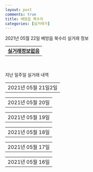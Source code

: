 ```yaml
---
layout: post
comments: true
title: 배방읍 북수리
categories: [실거래가]
---
```


2021년 05월 22일 배방읍 북수리 실거래 정보

<table>
  <tr>
    <td colspan="4" style="font-weight: bold;"><a href="https://search.naver.com/search.naver?query=실거래정보없음">실거래정보없음</a></td>
  </tr>
    
</table>
    
<div style="margin-top: 50px; margin-bottom: 13px">지난 일주일 실거래 내역</div>

  <table style="width: 100%; margin-bottom: 1px">
      <tr class="header">
        <td>2021년 05월 21일2일</td>
      </tr>
      <tr class="child" style="display: none">
        <td>
            
        <table>
          <tr>
            <td colspan="4" style="font-weight: bold;"><a href="https://search.naver.com/search.naver?query=금호어울림(1차)">금호어울림(1차)</a></td>
          </tr>

          <tr>
            <td>매매</td>
            <td>7층</td>
            <td>84.9961㎡</td>
            <td>계약일 2021-05-17</td>
          </tr>
          <tr>
            <td colspan="4">18,600<br>기존최고가 18,600</td>
          </tr>
    
        </table>
        <table style="margin-top: 5px">
          <tr>
            <td colspan="4" style="font-weight: bold;"><a href="https://search.naver.com/search.naver?query=새솔마을중앙하이츠3차">새솔마을중앙하이츠3차</a></td>
          </tr>
    
          <tr>
            <td>매매</td>
            <td>12층</td>
            <td>84.9966㎡</td>
            <td>계약일 2021-05-02</td>
          </tr>
          <tr>
            <td colspan="4">23,800<br>기존최고가 23,800</td>
          </tr>
    
        </table>
        <table style="margin-top: 5px">
          <tr>
            <td colspan="4" style="font-weight: bold;"><a href="https://search.naver.com/search.naver?query=자이2차">자이2차</a></td>
          </tr>
    
          <tr>
            <td>매매</td>
            <td>14층</td>
            <td>121.2819㎡</td>
            <td>계약일 2021-05-14</td>
          </tr>
          <tr>
            <td colspan="4">37,000<br>기존최고가 37,000</td>
          </tr>
    
          <tr>
            <td>매매</td>
            <td>14층</td>
            <td>84.7809㎡</td>
            <td>계약일 2021-05-04</td>
          </tr>
          <tr>
            <td colspan="4">22,900<br>기존최고가 22,900</td>
          </tr>
    
        </table>
        <table style="margin-top: 5px">
          <tr>
            <td colspan="4" style="font-weight: bold;"><a href="https://search.naver.com/search.naver?query=더샵 센트로">더샵 센트로</a></td>
          </tr>
    
          <tr>
            <td>전매</td>
            <td>17층</td>
            <td>106.836㎡</td>
            <td>계약일 2021-05-20</td>
          </tr>
          <tr>
            <td colspan="4">53,890</td>
          </tr>
    
          <tr>
            <td>전매</td>
            <td>10층</td>
            <td>106.836㎡</td>
            <td>계약일 2021-05-12</td>
          </tr>
          <tr>
            <td colspan="4">52,200</td>
          </tr>
    
          <tr>
            <td>전매</td>
            <td>13층</td>
            <td>106.836㎡</td>
            <td>계약일 2021-05-18</td>
          </tr>
          <tr>
            <td colspan="4">52,200</td>
          </tr>
    
          <tr>
            <td>전매</td>
            <td>14층</td>
            <td>84.982㎡</td>
            <td>계약일 2021-05-20</td>
          </tr>
          <tr>
            <td colspan="4">44,644</td>
          </tr>
    
          <tr>
            <td>전매</td>
            <td>23층</td>
            <td>84.819㎡</td>
            <td>계약일 2021-05-15</td>
          </tr>
          <tr>
            <td colspan="4">44,165</td>
          </tr>
    
          <tr>
            <td>전매</td>
            <td>13층</td>
            <td>84.982㎡</td>
            <td>계약일 2021-05-18</td>
          </tr>
          <tr>
            <td colspan="4">44,103</td>
          </tr>
    
          <tr>
            <td>전매</td>
            <td>9층</td>
            <td>84.779㎡</td>
            <td>계약일 2021-05-18</td>
          </tr>
          <tr>
            <td colspan="4">41,006</td>
          </tr>
    
          <tr>
            <td>전매</td>
            <td>13층</td>
            <td>84.982㎡</td>
            <td>계약일 2021-05-16</td>
          </tr>
          <tr>
            <td colspan="4">40,367</td>
          </tr>
    
          <tr>
            <td>전매</td>
            <td>3층</td>
            <td>84.779㎡</td>
            <td>계약일 2021-05-20</td>
          </tr>
          <tr>
            <td colspan="4">39,995</td>
          </tr>
    
          <tr>
            <td>전매</td>
            <td>21층</td>
            <td>84.982㎡</td>
            <td>계약일 2021-05-10</td>
          </tr>
          <tr>
            <td colspan="4">39,830</td>
          </tr>
    
          <tr>
            <td>전매</td>
            <td>11층</td>
            <td>84.819㎡</td>
            <td>계약일 2021-05-10</td>
          </tr>
          <tr>
            <td colspan="4">39,801</td>
          </tr>
    
          <tr>
            <td>전매</td>
            <td>12층</td>
            <td>84.982㎡</td>
            <td>계약일 2021-04-16</td>
          </tr>
          <tr>
            <td colspan="4">39,800</td>
          </tr>
    
          <tr>
            <td>전매</td>
            <td>10층</td>
            <td>84.982㎡</td>
            <td>계약일 2021-05-12</td>
          </tr>
          <tr>
            <td colspan="4">39,800</td>
          </tr>
    
          <tr>
            <td>전매</td>
            <td>5층</td>
            <td>84.819㎡</td>
            <td>계약일 2021-04-20</td>
          </tr>
          <tr>
            <td colspan="4">39,483</td>
          </tr>
    
          <tr>
            <td>전매</td>
            <td>21층</td>
            <td>84.982㎡</td>
            <td>계약일 2021-05-10</td>
          </tr>
          <tr>
            <td colspan="4">39,330</td>
          </tr>
    
          <tr>
            <td>전매</td>
            <td>21층</td>
            <td>84.982㎡</td>
            <td>계약일 2021-05-12</td>
          </tr>
          <tr>
            <td colspan="4">39,330</td>
          </tr>
    
          <tr>
            <td>전매</td>
            <td>23층</td>
            <td>84.819㎡</td>
            <td>계약일 2021-05-14</td>
          </tr>
          <tr>
            <td colspan="4">39,305</td>
          </tr>
    
          <tr>
            <td>전매</td>
            <td>16층</td>
            <td>84.779㎡</td>
            <td>계약일 2021-05-20</td>
          </tr>
          <tr>
            <td colspan="4">39,160</td>
          </tr>
    
          <tr>
            <td>전매</td>
            <td>24층</td>
            <td>84.779㎡</td>
            <td>계약일 2021-05-17</td>
          </tr>
          <tr>
            <td colspan="4">38,860</td>
          </tr>
    
          <tr>
            <td>전매</td>
            <td>9층</td>
            <td>84.779㎡</td>
            <td>계약일 2021-05-17</td>
          </tr>
          <tr>
            <td colspan="4">38,350</td>
          </tr>
    
          <tr>
            <td>전매</td>
            <td>9층</td>
            <td>84.819㎡</td>
            <td>계약일 2021-05-17</td>
          </tr>
          <tr>
            <td colspan="4">38,020</td>
          </tr>
    
          <tr>
            <td>전매</td>
            <td>3층</td>
            <td>84.982㎡</td>
            <td>계약일 2021-05-12</td>
          </tr>
          <tr>
            <td colspan="4">37,430</td>
          </tr>
    
          <tr>
            <td>전매</td>
            <td>17층</td>
            <td>76.903㎡</td>
            <td>계약일 2021-05-18</td>
          </tr>
          <tr>
            <td colspan="4">36,280</td>
          </tr>
    
          <tr>
            <td>전매</td>
            <td>1층</td>
            <td>84.819㎡</td>
            <td>계약일 2021-05-20</td>
          </tr>
          <tr>
            <td colspan="4">34,280</td>
          </tr>
    
          <tr>
            <td>전매</td>
            <td>9층</td>
            <td>76.798㎡</td>
            <td>계약일 2021-05-12</td>
          </tr>
          <tr>
            <td colspan="4">32,930</td>
          </tr>
    
        </table>
    
        </td>
      </tr>
  </table>
    
  <table style="width: 100%; margin-bottom: 1px">
      <tr class="header">
        <td>2021년 05월 20일</td>
      </tr>
      <tr class="child" style="display: none">
        <td>
            
        <table>
          <tr>
            <td colspan="4" style="font-weight: bold;"><a href="https://search.naver.com/search.naver?query=실거래정보없음">실거래정보없음</a></td>
          </tr>

        </table>
    
        </td>
      </tr>
  </table>
    
  <table style="width: 100%; margin-bottom: 1px">
      <tr class="header">
        <td>2021년 05월 19일</td>
      </tr>
      <tr class="child" style="display: none">
        <td>
            
        <table>
          <tr>
            <td colspan="4" style="font-weight: bold;"><a href="https://search.naver.com/search.naver?query=자이2차">자이2차</a></td>
          </tr>

          <tr>
            <td>매매</td>
            <td>6층</td>
            <td>84.8852㎡</td>
            <td>계약일 2021-05-03</td>
          </tr>
          <tr>
            <td colspan="4">23,500<br>기존최고가 23,500</td>
          </tr>
    
          <tr>
            <td>전세</td>
            <td>11층</td>
            <td>84.7809㎡</td>
            <td>계약일 2021-05-01</td>
          </tr>
          <tr>
            <td colspan="4">21,000<br>기존최고가 None</td>
          </tr>
    
        </table>
        <table style="margin-top: 5px">
          <tr>
            <td colspan="4" style="font-weight: bold;"><a href="https://search.naver.com/search.naver?query=더샵 센트로">더샵 센트로</a></td>
          </tr>
    
          <tr>
            <td>전매</td>
            <td>20층</td>
            <td>84.982㎡</td>
            <td>계약일 2021-04-26</td>
          </tr>
          <tr>
            <td colspan="4">47,221</td>
          </tr>
    
          <tr>
            <td>전매</td>
            <td>8층</td>
            <td>84.982㎡</td>
            <td>계약일 2021-05-04</td>
          </tr>
          <tr>
            <td colspan="4">42,300</td>
          </tr>
    
          <tr>
            <td>전매</td>
            <td>14층</td>
            <td>84.982㎡</td>
            <td>계약일 2021-05-15</td>
          </tr>
          <tr>
            <td colspan="4">41,867</td>
          </tr>
    
          <tr>
            <td>전매</td>
            <td>6층</td>
            <td>84.982㎡</td>
            <td>계약일 2021-04-16</td>
          </tr>
          <tr>
            <td colspan="4">41,800</td>
          </tr>
    
          <tr>
            <td>전매</td>
            <td>7층</td>
            <td>84.982㎡</td>
            <td>계약일 2021-05-09</td>
          </tr>
          <tr>
            <td colspan="4">40,800</td>
          </tr>
    
          <tr>
            <td>전매</td>
            <td>15층</td>
            <td>84.779㎡</td>
            <td>계약일 2021-04-10</td>
          </tr>
          <tr>
            <td colspan="4">40,367</td>
          </tr>
    
          <tr>
            <td>전매</td>
            <td>19층</td>
            <td>84.819㎡</td>
            <td>계약일 2021-05-13</td>
          </tr>
          <tr>
            <td colspan="4">40,328</td>
          </tr>
    
          <tr>
            <td>전매</td>
            <td>11층</td>
            <td>84.819㎡</td>
            <td>계약일 2021-05-10</td>
          </tr>
          <tr>
            <td colspan="4">40,301</td>
          </tr>
    
          <tr>
            <td>전매</td>
            <td>10층</td>
            <td>84.982㎡</td>
            <td>계약일 2021-05-11</td>
          </tr>
          <tr>
            <td colspan="4">39,300</td>
          </tr>
    
          <tr>
            <td>전매</td>
            <td>12층</td>
            <td>84.779㎡</td>
            <td>계약일 2021-05-12</td>
          </tr>
          <tr>
            <td colspan="4">38,850</td>
          </tr>
    
          <tr>
            <td>전매</td>
            <td>8층</td>
            <td>84.779㎡</td>
            <td>계약일 2021-05-13</td>
          </tr>
          <tr>
            <td colspan="4">37,630</td>
          </tr>
    
          <tr>
            <td>전매</td>
            <td>10층</td>
            <td>76.798㎡</td>
            <td>계약일 2021-05-18</td>
          </tr>
          <tr>
            <td colspan="4">34,230</td>
          </tr>
    
        </table>
    
        </td>
      </tr>
  </table>
    
  <table style="width: 100%; margin-bottom: 1px">
      <tr class="header">
        <td>2021년 05월 18일</td>
      </tr>
      <tr class="child" style="display: none">
        <td>
            
        <table>
          <tr>
            <td colspan="4" style="font-weight: bold;"><a href="https://search.naver.com/search.naver?query=더샵 센트로">더샵 센트로</a></td>
          </tr>

          <tr>
            <td>전매</td>
            <td>16층</td>
            <td>106.836㎡</td>
            <td>계약일 2021-05-10</td>
          </tr>
          <tr>
            <td colspan="4">53,890</td>
          </tr>
    
          <tr>
            <td>전매</td>
            <td>26층</td>
            <td>84.982㎡</td>
            <td>계약일 2021-05-04</td>
          </tr>
          <tr>
            <td colspan="4">44,698</td>
          </tr>
    
          <tr>
            <td>전매</td>
            <td>25층</td>
            <td>84.819㎡</td>
            <td>계약일 2021-04-20</td>
          </tr>
          <tr>
            <td colspan="4">43,806</td>
          </tr>
    
          <tr>
            <td>전매</td>
            <td>26층</td>
            <td>84.779㎡</td>
            <td>계약일 2021-04-20</td>
          </tr>
          <tr>
            <td colspan="4">43,672</td>
          </tr>
    
          <tr>
            <td>전매</td>
            <td>12층</td>
            <td>84.982㎡</td>
            <td>계약일 2021-04-17</td>
          </tr>
          <tr>
            <td colspan="4">42,800</td>
          </tr>
    
          <tr>
            <td>전매</td>
            <td>21층</td>
            <td>84.819㎡</td>
            <td>계약일 2021-04-17</td>
          </tr>
          <tr>
            <td colspan="4">42,030</td>
          </tr>
    
          <tr>
            <td>전매</td>
            <td>25층</td>
            <td>84.779㎡</td>
            <td>계약일 2021-05-14</td>
          </tr>
          <tr>
            <td colspan="4">42,010</td>
          </tr>
    
          <tr>
            <td>전매</td>
            <td>7층</td>
            <td>84.982㎡</td>
            <td>계약일 2021-04-24</td>
          </tr>
          <tr>
            <td colspan="4">41,647</td>
          </tr>
    
          <tr>
            <td>전매</td>
            <td>5층</td>
            <td>84.819㎡</td>
            <td>계약일 2021-05-16</td>
          </tr>
          <tr>
            <td colspan="4">41,443</td>
          </tr>
    
          <tr>
            <td>전매</td>
            <td>16층</td>
            <td>84.982㎡</td>
            <td>계약일 2021-05-12</td>
          </tr>
          <tr>
            <td colspan="4">41,330</td>
          </tr>
    
          <tr>
            <td>전매</td>
            <td>24층</td>
            <td>84.779㎡</td>
            <td>계약일 2021-04-20</td>
          </tr>
          <tr>
            <td colspan="4">41,223</td>
          </tr>
    
          <tr>
            <td>전매</td>
            <td>24층</td>
            <td>84.819㎡</td>
            <td>계약일 2021-05-10</td>
          </tr>
          <tr>
            <td colspan="4">41,030</td>
          </tr>
    
          <tr>
            <td>전매</td>
            <td>20층</td>
            <td>84.982㎡</td>
            <td>계약일 2021-05-12</td>
          </tr>
          <tr>
            <td colspan="4">40,330</td>
          </tr>
    
          <tr>
            <td>전매</td>
            <td>7층</td>
            <td>84.982㎡</td>
            <td>계약일 2021-05-15</td>
          </tr>
          <tr>
            <td colspan="4">39,000</td>
          </tr>
    
          <tr>
            <td>전매</td>
            <td>5층</td>
            <td>84.982㎡</td>
            <td>계약일 2021-05-11</td>
          </tr>
          <tr>
            <td colspan="4">38,450</td>
          </tr>
    
          <tr>
            <td>전매</td>
            <td>14층</td>
            <td>84.779㎡</td>
            <td>계약일 2021-05-13</td>
          </tr>
          <tr>
            <td colspan="4">38,131</td>
          </tr>
    
          <tr>
            <td>전매</td>
            <td>15층</td>
            <td>84.819㎡</td>
            <td>계약일 2021-05-12</td>
          </tr>
          <tr>
            <td colspan="4">38,020</td>
          </tr>
    
          <tr>
            <td>전매</td>
            <td>1층</td>
            <td>84.819㎡</td>
            <td>계약일 2021-05-15</td>
          </tr>
          <tr>
            <td colspan="4">36,030</td>
          </tr>
    
          <tr>
            <td>전매</td>
            <td>21층</td>
            <td>76.798㎡</td>
            <td>계약일 2021-05-12</td>
          </tr>
          <tr>
            <td colspan="4">34,390</td>
          </tr>
    
          <tr>
            <td>전매</td>
            <td>1층</td>
            <td>84.779㎡</td>
            <td>계약일 2021-04-17</td>
          </tr>
          <tr>
            <td colspan="4">32,972</td>
          </tr>
    
        </table>
    
        </td>
      </tr>
  </table>
    
  <table style="width: 100%; margin-bottom: 1px">
      <tr class="header">
        <td>2021년 05월 17일</td>
      </tr>
      <tr class="child" style="display: none">
        <td>
            
        <table>
          <tr>
            <td colspan="4" style="font-weight: bold;"><a href="https://search.naver.com/search.naver?query=더샵 센트로">더샵 센트로</a></td>
          </tr>

          <tr>
            <td>전매</td>
            <td>6층</td>
            <td>106.836㎡</td>
            <td>계약일 2021-05-07</td>
          </tr>
          <tr>
            <td colspan="4">55,047</td>
          </tr>
    
          <tr>
            <td>전매</td>
            <td>4층</td>
            <td>106.836㎡</td>
            <td>계약일 2021-04-30</td>
          </tr>
          <tr>
            <td colspan="4">50,723</td>
          </tr>
    
          <tr>
            <td>전매</td>
            <td>23층</td>
            <td>84.819㎡</td>
            <td>계약일 2021-05-01</td>
          </tr>
          <tr>
            <td colspan="4">45,830</td>
          </tr>
    
          <tr>
            <td>전매</td>
            <td>19층</td>
            <td>84.982㎡</td>
            <td>계약일 2021-04-24</td>
          </tr>
          <tr>
            <td colspan="4">44,338</td>
          </tr>
    
          <tr>
            <td>전매</td>
            <td>9층</td>
            <td>84.779㎡</td>
            <td>계약일 2021-05-14</td>
          </tr>
          <tr>
            <td colspan="4">42,875</td>
          </tr>
    
          <tr>
            <td>전매</td>
            <td>6층</td>
            <td>84.982㎡</td>
            <td>계약일 2021-04-22</td>
          </tr>
          <tr>
            <td colspan="4">41,300</td>
          </tr>
    
          <tr>
            <td>전매</td>
            <td>17층</td>
            <td>84.819㎡</td>
            <td>계약일 2021-04-28</td>
          </tr>
          <tr>
            <td colspan="4">40,530</td>
          </tr>
    
          <tr>
            <td>전매</td>
            <td>16층</td>
            <td>84.982㎡</td>
            <td>계약일 2021-05-12</td>
          </tr>
          <tr>
            <td colspan="4">40,330</td>
          </tr>
    
          <tr>
            <td>전매</td>
            <td>16층</td>
            <td>84.982㎡</td>
            <td>계약일 2021-05-07</td>
          </tr>
          <tr>
            <td colspan="4">40,330</td>
          </tr>
    
          <tr>
            <td>전매</td>
            <td>18층</td>
            <td>84.779㎡</td>
            <td>계약일 2021-04-20</td>
          </tr>
          <tr>
            <td colspan="4">39,360</td>
          </tr>
    
          <tr>
            <td>전매</td>
            <td>13층</td>
            <td>84.819㎡</td>
            <td>계약일 2021-05-14</td>
          </tr>
          <tr>
            <td colspan="4">39,305</td>
          </tr>
    
          <tr>
            <td>전매</td>
            <td>14층</td>
            <td>84.779㎡</td>
            <td>계약일 2021-04-24</td>
          </tr>
          <tr>
            <td colspan="4">38,850</td>
          </tr>
    
          <tr>
            <td>전매</td>
            <td>5층</td>
            <td>84.982㎡</td>
            <td>계약일 2021-05-07</td>
          </tr>
          <tr>
            <td colspan="4">38,406</td>
          </tr>
    
          <tr>
            <td>전매</td>
            <td>14층</td>
            <td>84.819㎡</td>
            <td>계약일 2021-05-09</td>
          </tr>
          <tr>
            <td colspan="4">38,020</td>
          </tr>
    
          <tr>
            <td>전매</td>
            <td>1층</td>
            <td>84.819㎡</td>
            <td>계약일 2021-04-20</td>
          </tr>
          <tr>
            <td colspan="4">34,280</td>
          </tr>
    
        </table>
    
        </td>
      </tr>
  </table>
    
  <table style="width: 100%; margin-bottom: 1px">
      <tr class="header">
        <td>2021년 05월 16일</td>
      </tr>
      <tr class="child" style="display: none">
        <td>
            
        <table>
          <tr>
            <td colspan="4" style="font-weight: bold;"><a href="https://search.naver.com/search.naver?query=실거래정보없음">실거래정보없음</a></td>
          </tr>

        </table>
    
        </td>
      </tr>
  </table>
    

